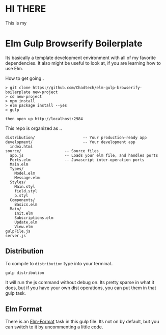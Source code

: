 # HI THERE

This is my 

# Elm Gulp Browserify Boilerplate

Its basically a template development environment with all of my favorite dependencies. It also might be useful to look at, if you are learning how to use Elm.

How to get going..
```
> git clone https://github.com/Chadtech/elm-gulp-browserify-boilerplate new-project
> cd new-project
> npm install
> elm package install --yes
> gulp

then open up http://localhost:2984
```


This repo is organized as ..
```
distribution/                     -- Your production-ready app
development/                      -- Your development app
  index.html
source/                   -- Source files
  app.js                  -- Loads your elm file, and handles ports
  Ports.elm               -- Javascript inter-operation ports
  Main.elm
  Types/
    Model.elm
    Message.elm
  Styles/
    Main.styl
    field.styl
    p.styl
  Components/
    Basics.elm
  Main/
    Init.elm
    Subscriptions.elm
    Update.elm
    View.elm
gulpFile.js
server.js
```


## Distribution

To compile to `distribution` type into your terminal..

```
gulp distribution
```

It will run the js command without debug on. Its pretty sparse in what it does, but if you have your own dist operations, you can put them in that gulp task.


## Elm Format

There is an [Elm-Format](https://github.com/avh4/elm-format) task in this gulp file. Its not on by default, but you can switch to it by uncommenting a little code. 